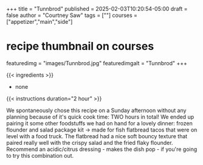 +++
title = "Tunnbrod"
published = 2025-02-03T10:20:54-05:00
draft = false
author = "Courtney Saw"
tags = [""]
courses = ["appetizer","main","side"]
# recipe thumbnail on courses
featuredimg = "images/Tunnbrod.jpg"
featuredimgalt = "Tunnbrod"
+++

{{< ingredients >}}

* none

{{< instructions duration="2 hour" >}}

We spontaneously chose this recipe on a Sunday afternoon without any planning because of it's quick cook time: TWO hours in total! We ended up pairing it some other foodstuffs we had on hand for a lovely dinner: frozen flounder and salad package kit -> made for fish flatbread tacos that were on level with a food truck. The flatbread had a nice soft bouncy texture that paired really well with the crispy salad and the fried flaky flounder. Recommend an acidic/citrus dressing - makes the dish pop - if you're going to try this combination out.

